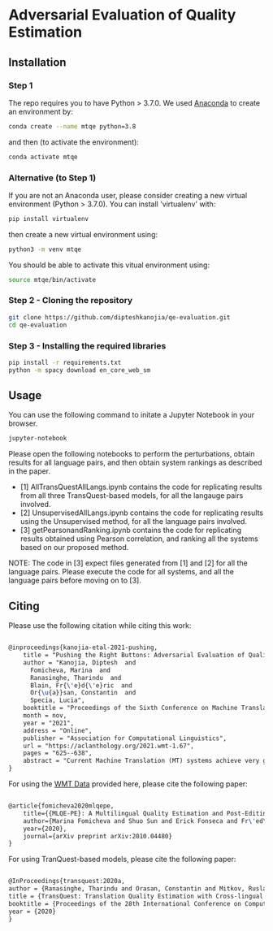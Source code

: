 # Adversarial Evaluation of Quality Estimation

## Installation

### Step 1
The repo requires you to have Python > 3.7.0. We used <a href="https://www.anaconda.com/products/individual">Anaconda</a> to create an environment by:
```bash
conda create --name mtqe python=3.8
```

and then (to activate the environment):
```bash
conda activate mtqe
```
### Alternative (to Step 1)

If you are not an Anaconda user, please consider creating a new virtual environment (Python > 3.7.0). You can install 'virtualenv' with:

```bash
pip install virtualenv
```

then create a new virtual environment using:

```bash
python3 -m venv mtqe
```

You should be able to activate this vitual environment using:

```bash
source mtqe/bin/activate
```

### Step 2 - Cloning the repository

```bash
git clone https://github.com/dipteshkanojia/qe-evaluation.git
cd qe-evaluation
```

### Step 3 - Installing the required libraries

```bash
pip install -r requirements.txt
python -m spacy download en_core_web_sm
```

## Usage

You can use the following command to initate a Jupyter Notebook in your browser. 
```bash
jupyter-notebook
```

Please open the following notebooks to perform the perturbations, obtain results for all language pairs, and then obtain system rankings as described in the paper.

* [1] AllTransQuestAllLangs.ipynb contains the code for replicating results from all three TransQuest-based models, for all the langauge pairs involved.
* [2] UnsupervisedAllLangs.ipynb contains the code for replicating results using the Unsupervised method, for all the language pairs involved.
* [3] getPearsonandRanking.ipynb contains the code for replicating results obtained using Pearson correlation, and ranking all the systems based on our proposed method.

NOTE: The code in [3] expect files generated from [1] and [2] for all the language pairs. Please execute the code for all systems, and all the language pairs before moving on to [3].

## Citing
Please use the following citation while citing this work:

```latex

@inproceedings{kanojia-etal-2021-pushing,
    title = "Pushing the Right Buttons: Adversarial Evaluation of Quality Estimation",
    author = "Kanojia, Diptesh  and
      Fomicheva, Marina  and
      Ranasinghe, Tharindu  and
      Blain, Fr{\'e}d{\'e}ric  and
      Or{\u{a}}san, Constantin  and
      Specia, Lucia",
    booktitle = "Proceedings of the Sixth Conference on Machine Translation",
    month = nov,
    year = "2021",
    address = "Online",
    publisher = "Association for Computational Linguistics",
    url = "https://aclanthology.org/2021.wmt-1.67",
    pages = "625--638",
    abstract = "Current Machine Translation (MT) systems achieve very good results on a growing variety of language pairs and datasets. However, they are known to produce fluent translation outputs that can contain important meaning errors, thus undermining their reliability in practice. Quality Estimation (QE) is the task of automatically assessing the performance of MT systems at test time. Thus, in order to be useful, QE systems should be able to detect such errors. However, this ability is yet to be tested in the current evaluation practices, where QE systems are assessed only in terms of their correlation with human judgements. In this work, we bridge this gap by proposing a general methodology for adversarial testing of QE for MT. First, we show that despite a high correlation with human judgements achieved by the recent SOTA, certain types of meaning errors are still problematic for QE to detect. Second, we show that on average, the ability of a given model to discriminate between meaning-preserving and meaning-altering perturbations is predictive of its overall performance, thus potentially allowing for comparing QE systems without relying on manual quality annotation.",
}

```

For using the [WMT Data](https://github.com/sheffieldnlp/mlqe-pe) provided here, please cite the following paper:
```latex

@article{fomicheva2020mlqepe,
    title={{MLQE-PE}: A Multilingual Quality Estimation and Post-Editing Dataset}, 
    author={Marina Fomicheva and Shuo Sun and Erick Fonseca and Fr\'ed\'eric Blain and Vishrav Chaudhary and Francisco Guzm\'an and Nina Lopatina and Lucia Specia and Andr\'e F.~T.~Martins},
    year={2020},
    journal={arXiv preprint arXiv:2010.04480}
}

```

For using TranQuest-based models, please cite the following paper:
```latex

@InProceedings{transquest:2020a,
author = {Ranasinghe, Tharindu and Orasan, Constantin and Mitkov, Ruslan},
title = {TransQuest: Translation Quality Estimation with Cross-lingual Transformers},
booktitle = {Proceedings of the 28th International Conference on Computational Linguistics},
year = {2020}
}

```
